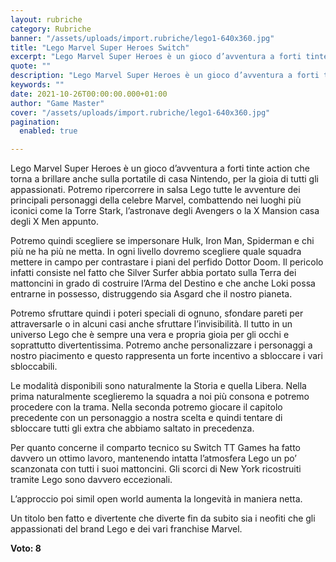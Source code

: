 ```yaml
---
layout: rubriche
category: Rubriche
banner: "/assets/uploads/import.rubriche/lego1-640x360.jpg"
title: "Lego Marvel Super Heroes Switch"
excerpt: "Lego Marvel Super Heroes è un gioco d’avventura a forti tinte action che torna a brillare anche sulla portatile di casa Nintendo, per la gioia di tutti gli appassionati. Potremo ripercorrere in salsa Lego tutte le avventure dei principali personaggi della celebre Marvel, combattendo nei luoghi più iconici come la Torre Stark, l’astronave degli Avengers [&hellip"
quote: ""
description: "Lego Marvel Super Heroes è un gioco d’avventura a forti tinte action che torna a brillare anche sulla portatile di casa Nintendo, per la gioia di tutti gli appassionati. Potremo ripercorrere in salsa Lego tutte le avventure dei principali personaggi della celebre Marvel, combattendo nei luoghi più iconici come la Torre Stark, l’astronave degli Avengers [&hellip"
keywords: ""
date: 2021-10-26T00:00:00.000+01:00
author: "Game Master"
cover: "/assets/uploads/import.rubriche/lego1-640x360.jpg"
pagination:
  enabled: true

---
```


Lego Marvel Super Heroes è un gioco d’avventura a forti tinte action che torna a brillare anche sulla portatile di casa Nintendo, per la gioia di tutti gli appassionati. Potremo ripercorrere in salsa Lego tutte le avventure dei principali personaggi della celebre Marvel, combattendo nei luoghi più iconici come la Torre Stark, l’astronave degli Avengers o la X Mansion casa degli X Men appunto.

Potremo quindi scegliere se impersonare Hulk, Iron Man, Spiderman e chi più ne ha più ne metta. In ogni livello dovremo scegliere quale squadra mettere in campo per contrastare i piani del perfido Dottor Doom. Il pericolo infatti consiste nel fatto che Silver Surfer abbia portato sulla Terra dei mattoncini in grado di costruire l’Arma del Destino e che anche Loki possa entrarne in possesso, distruggendo sia Asgard che il nostro pianeta.

Potremo sfruttare quindi i poteri speciali di ognuno, sfondare pareti per attraversarle o in alcuni casi anche sfruttare l’invisibilità. Il tutto in un universo Lego che è sempre una vera e propria gioia per gli occhi e soprattutto divertentissima. Potremo anche personalizzare i personaggi a nostro piacimento e questo rappresenta un forte incentivo a sbloccare i vari sbloccabili.

Le modalità disponibili sono naturalmente la Storia e quella Libera. Nella prima naturalmente sceglieremo la squadra a noi più consona e potremo procedere con la trama. Nella seconda potremo giocare il capitolo precedente con un personaggio a nostra scelta e quindi tentare di sbloccare tutti gli extra che abbiamo saltato in precedenza.

Per quanto concerne il comparto tecnico su Switch TT Games ha fatto davvero un ottimo lavoro, mantenendo intatta l’atmosfera Lego un po’ scanzonata con tutti i suoi mattoncini. Gli scorci di New York ricostruiti tramite Lego sono davvero eccezionali.

L’approccio poi simil open world aumenta la longevità in maniera netta.

Un titolo ben fatto e divertente che diverte fin da subito sia i neofiti che gli appassionati del brand Lego e dei vari franchise Marvel.

**Voto: 8**